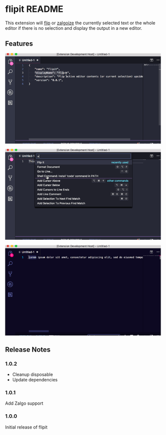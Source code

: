 # flipit README

This extension will [flip](https://github.com/jergason/flipjs) or [zalgoize](https://github.com/clux/zalgolize) the currently selected text or the whole editor if there is no selection and display the output in a new editor.

## Features

![Flip Selection](flipitselection.gif)

![Flip All](flipitall.gif)

![Zalgo All](zalgoall.gif)

## Release Notes

### 1.0.2

* Cleanup disposable
* Update dependencies

### 1.0.1

Add Zalgo support

### 1.0.0

Initial release of flipit
